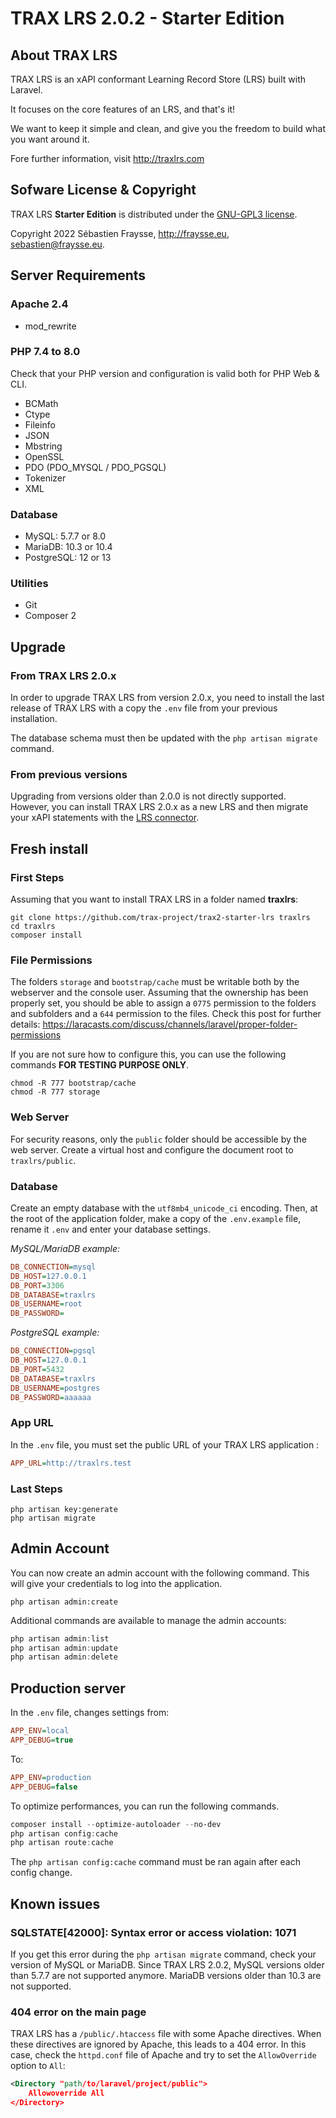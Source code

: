 # TRAX LRS 2.0.2 - Starter Edition


## About TRAX LRS

TRAX LRS is an xAPI conformant Learning Record Store (LRS) built with Laravel.

It focuses on the core features of an LRS, and that's it!

We want to keep it simple and clean, and give you the freedom to build what you want around it.

Fore further information, visit http://traxlrs.com


## Sofware License & Copyright

TRAX LRS **Starter Edition** is distributed under the [GNU-GPL3 license](https://www.gnu.org/licenses/gpl-3.0.fr.html).

Copyright 2022 Sébastien Fraysse, http://fraysse.eu, sebastien@fraysse.eu.


## Server Requirements

### Apache 2.4

- mod_rewrite

### PHP 7.4 to 8.0

Check that your PHP version and configuration is valid both for PHP Web & CLI.

- BCMath
- Ctype
- Fileinfo
- JSON
- Mbstring
- OpenSSL
- PDO (PDO_MYSQL / PDO_PGSQL)
- Tokenizer
- XML

### Database

- MySQL: 5.7.7 or 8.0
- MariaDB: 10.3 or 10.4
- PostgreSQL: 12 or 13

### Utilities

- Git
- Composer 2


## Upgrade

### From TRAX LRS 2.0.x

In order to upgrade TRAX LRS from version 2.0.x, you need to install the last release of TRAX LRS
with a copy the `.env` file from your previous installation.

The database schema must then be updated with the `php artisan migrate` command.

### From previous versions

Upgrading from versions older than 2.0.0 is not directly supported.
However, you can install TRAX LRS 2.0.x as a new LRS and then migrate your xAPI statements with the
[LRS connector](https://extended.traxlrs.com/docs/2.0/lrs).


## Fresh install

### First Steps

Assuming that you want to install TRAX LRS in a folder named **traxlrs**:

```
git clone https://github.com/trax-project/trax2-starter-lrs traxlrs
cd traxlrs
composer install
```

### File Permissions

The folders `storage` and `bootstrap/cache` must be writable both by the webserver and the console user.
Assuming that the ownership has been properly set, you should be able to assign a `0775` permission
to the folders and subfolders and a `644` permission to the files.
Check this post for further details: https://laracasts.com/discuss/channels/laravel/proper-folder-permissions

If you are not sure how to configure this, you can use the following commands **FOR TESTING PURPOSE ONLY**.

```
chmod -R 777 bootstrap/cache
chmod -R 777 storage
```

### Web Server

For security reasons, only the `public` folder should be accessible by the web server.
Create a virtual host and configure the document root to `traxlrs/public`.


### Database

Create an empty database with the `utf8mb4_unicode_ci` encoding.
Then, at the root of the application folder, make a copy of the `.env.example` file,
rename it `.env` and enter your database settings.

*MySQL/MariaDB example:*

```ini
DB_CONNECTION=mysql
DB_HOST=127.0.0.1
DB_PORT=3306
DB_DATABASE=traxlrs
DB_USERNAME=root
DB_PASSWORD=
```

*PostgreSQL example:*

```ini
DB_CONNECTION=pgsql
DB_HOST=127.0.0.1
DB_PORT=5432
DB_DATABASE=traxlrs
DB_USERNAME=postgres
DB_PASSWORD=aaaaaa
```

### App URL

In the `.env` file, you must set the public URL of your TRAX LRS application :

```ini
APP_URL=http://traxlrs.test
```

### Last Steps

```
php artisan key:generate
php artisan migrate
```


## Admin Account

You can now create an admin account with the following command.
This will give your credentials to log into the application.

```
php artisan admin:create
```

Additional commands are available to manage the admin accounts:

```powershell
php artisan admin:list
php artisan admin:update
php artisan admin:delete
```


## Production server

In the `.env` file, changes settings from:

```ini
APP_ENV=local
APP_DEBUG=true
```

To:

```ini
APP_ENV=production
APP_DEBUG=false
```

To optimize performances, you can run the following commands.

```powershell
composer install --optimize-autoloader --no-dev
php artisan config:cache
php artisan route:cache
```

The `php artisan config:cache` command must be ran again after each config change.



## Known issues

### SQLSTATE[42000]: Syntax error or access violation: 1071

If you get this error during the `php artisan migrate` command, check your version of MySQL or MariaDB.
Since TRAX LRS 2.0.2, MySQL versions older than 5.7.7 are not supported anymore.
MariaDB versions older than 10.3 are not supported.

### 404 error on the main page

TRAX LRS has a `/public/.htaccess` file with some Apache directives.
When these directives are ignored by Apache, this leads to a 404 error.
In this case, check the `httpd.conf` file of Apache and try to set the `AllowOverride` option to `All`:

```xml
<Directory "path/to/laravel/project/public">
    Allowoverride All
</Directory>
```

